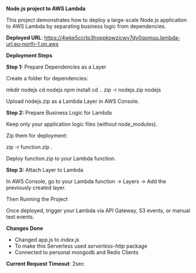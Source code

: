**Node.js project to AWS Lambda**

This project demonstrates how to deploy a large-scale Node.js application to AWS Lambda by separating business logic from dependencies.

**Deployed URL**: https://4wke5ccrlp3hvppkowzjcwv7dy0qomuu.lambda-url.eu-north-1.on.aws

**Deployment Steps**

**Step 1:** Prepare Dependencies as a Layer

Create a folder for dependencies:

mkdir nodejs
cd nodejs
npm install <your-dependencies>
cd ..
zip -r nodejs.zip nodejs

Upload nodejs.zip as a Lambda Layer in AWS Console.


**Step 2:** Prepare Business Logic for Lambda

Keep only your application logic files (without node_modules).

Zip them for deployment:

zip -r function.zip .

Deploy function.zip to your Lambda function.


**Step 3:** Attach Layer to Lambda

In AWS Console, go to your Lambda function → Layers → Add the previously created layer.

Then Running the Project

Once deployed, trigger your Lambda via API Gateway, S3 events, or manual test events.


**Changes Done**


* Changed app.js to *index.js*
* To make this Serverless used *serverless-http* package
* Connected to personal mongodb and Redis Clients


**Current Request Timeout**: 2sec
